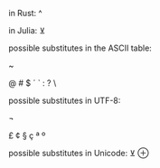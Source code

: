 in Rust:
^

in Julia:
⊻

possible substitutes in the ASCII table:

~

@ # $ ´ ` : ? \

possible substitutes in UTF-8:

¬

£ ¢ § ç ª º

possible substitutes in Unicode:
⊻ ⊕
